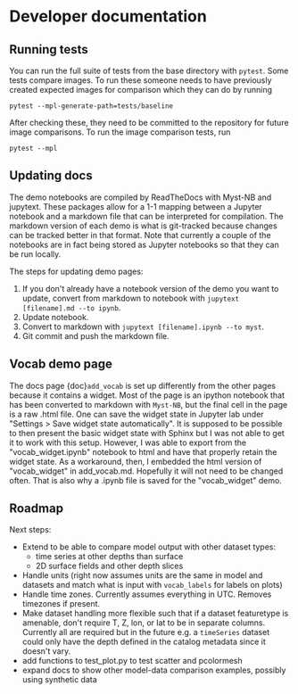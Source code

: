 # Developer documentation

## Running tests

You can run the full suite of tests from the base directory with `pytest`. Some tests compare images. To run these someone needs to have previously created expected images for comparison which they can do by running

`pytest --mpl-generate-path=tests/baseline`

After checking these, they need to be committed to the repository for future image comparisons. To run the image comparison tests, run

`pytest --mpl`


## Updating docs

The demo notebooks are compiled by ReadTheDocs with Myst-NB and jupytext. These packages allow for a 1-1 mapping between a Jupyter notebook and a markdown file that can be interpreted for compilation. The markdown version of each demo is what is git-tracked because changes can be tracked better in that format. Note that currently a couple of the notebooks are in fact being stored as Jupyter notebooks so that they can be run locally.

The steps for updating demo pages:
1. If you don't already have a notebook version of the demo you want to update, convert from markdown to notebook with `jupytext [filename].md --to ipynb`.
2. Update notebook.
3. Convert to markdown with `jupytext [filename].ipynb --to myst`.
4. Git commit and push the markdown file.


## Vocab demo page

The docs page {doc}`add_vocab` is set up differently from the other pages because it contains a widget. Most of the page is an ipython notebook that has been converted to markdown with `Myst-NB`, but the final cell in the page is a raw .html file. One can save the widget state in Jupyter lab under "Settings > Save widget state automatically". It is supposed to be possible to then present the basic widget state with Sphinx but I was not able to get it to work with this setup. However, I was able to export from the "vocab_widget.ipynb" notebook to html and have that properly retain the widget state. As a workaround, then, I embedded the html version of "vocab_widget" in add_vocab.md. Hopefully it will not need to be changed often. That is also why a .ipynb file is saved for the "vocab_widget" demo.


## Roadmap

Next steps:

* Extend to be able to compare model output with other dataset types:
  * time series at other depths than surface
  * 2D surface fields and other depth slices
* Handle units (right now assumes units are the same in model and datasets and match what is input with `vocab_labels` for labels on plots)
* Handle time zones. Currently assumes everything in UTC. Removes timezones if present.
* Make dataset handling more flexible such that if a dataset featuretype is amenable, don't require T, Z, lon, or lat to be in separate columns. Currently all are required but in the future e.g. a `timeSeries` dataset could only have the depth defined in the catalog metadata since it doesn't vary.
* add functions to test_plot.py to test scatter and pcolormesh
* expand docs to show other model-data comparison examples, possibly using synthetic data